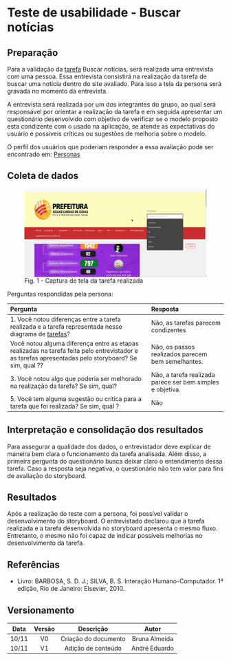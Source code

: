 # Teste de usabilidade - Buscar notícias

## Preparação

Para a validação da <a href="../../analise_tarefas/CTT">tarefa</a> Buscar notícias, será realizada uma entrevista com uma pessoa. Essa entrevista consistirá na realização da tarefa de buscar uma notícia dentro do site avaliado. Para isso a tela da persona será gravada no momento da entrevista.

A entrevista será realizada por um dos integrantes do grupo, ao qual será responsável por orientar a realização da tarefa e em seguida apresentar um questionário desenvolvido com objetivo de verificar se o modelo proposto esta condizente com o usado na aplicação, se atende as expectativas do usuário e possíveis críticas ou sugestões de melhoria sobre o modelo.

<p>O perfil dos usuários que poderiam responder a essa avaliação pode ser encontrado em: <a href="../perfil_usuario/perfil_personas">Personas</a></p>

## Coleta de dados

<figure>
<img align=center width="600" src="../../imagens/avaliacao/coleta_dados.gif">
<br>
<figcaption>Fig. 1 - Captura de tela da tarefa realizada </a></figcaption>
</figure>
Perguntas respondidas pela persona: <br>

| Pergunta                                                                                                                                             | Resposta                                                   |
| :--------------------------------------------------------------------------------------------------------------------------------------------------- | :--------------------------------------------------------- |
| 1. Você notou diferenças entre a tarefa realizada e a tarefa representada nesse diagrama de <a href="../../analise_tarefas/CTT">tarefas</a>?         | Não, as tarefas parecem condizentes                        |
| Você notou alguma diferença entre as etapas realizadas na tarefa feita pelo entrevistador e as tarefas apresentadas pelo storyboard? Se sim, qual ?? | Não, os passos realizados parecem bem semelhantes.         |
| 3. Você notou algo que poderia ser melhorado na realização da tarefa? Se sim, qual?                                                                  | Não, a tarefa realizada parece ser bem simples e objetiva. |
| 5. Você tem alguma sugestão ou crítica para a tarefa que foi realizada? Se sim, qual ?                                                               | Não                                                        |

## Interpretação e consolidação dos resultados

Para assegurar a qualidade dos dados, o entrevistador deve explicar de maneira bem clara o funcionamento da tarefa analisada. Além disso, a primeira pergunta do questionário busca deixar claro o entendimento dessa tarefa. Caso a resposta seja negativa, o questionário não tem valor para fins de avaliação do storyboard.

## Resultados

Após a realização do teste com a persona, foi possível validar o desenvolvimento do storyboard.
O entrevistado declarou que a tarefa realizada e a tarefa desenvolvida no storyboard apresenta o mesmo fluxo. Entretanto, o mesmo não foi capaz de indicar possíveis melhorias no desenvolvimento da tarefa.

## Referências

- Livro: BARBOSA, S. D. J.; SILVA, B. S. Interação Humano-Computador. 1ª edição, Rio de Janeiro: Elsevier, 2010.

## Versionamento

| Data  | Versão |      Descrição       |     Autor     |
| :---: | :----: | :------------------: | :-----------: |
| 10/11 |   V0   | Criação do documento | Bruna Almeida |
| 10/11 |   V1   |  Adição de conteúdo  | André Eduardo |
